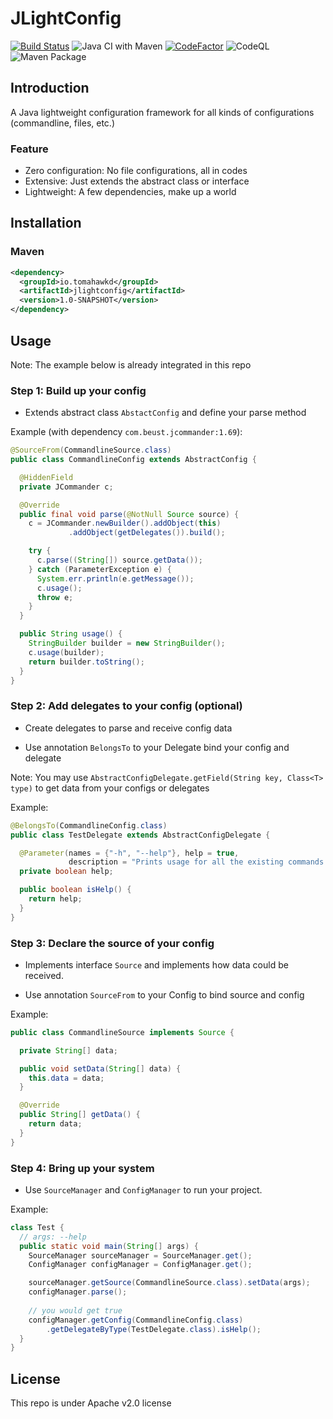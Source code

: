 # JLightConfig

[![Build Status](https://travis-ci.org/Tomahawkd/JLightConfig.svg?branch=master)](https://travis-ci.org/Tomahawkd/JLightConfig.svg)
![Java CI with Maven](https://github.com/Tomahawkd/JLightConfig/workflows/Java%20CI%20with%20Maven/badge.svg)
[![CodeFactor](https://www.codefactor.io/repository/github/tomahawkd/jlightconfig/badge)](https://www.codefactor.io/repository/github/tomahawkd/jlightconfig)
![CodeQL](https://github.com/Tomahawkd/JLightConfig/workflows/CodeQL/badge.svg)
![Maven Package](https://github.com/Tomahawkd/JLightConfig/workflows/Maven%20Package/badge.svg)

## Introduction

A Java lightweight configuration framework for all kinds 
of configurations (commandline, files, etc.)

### Feature

- Zero configuration: No file configurations, all in codes
- Extensive: Just extends the abstract class or interface
- Lightweight: A few dependencies, make up a world

## Installation

### Maven
```xml
<dependency>
  <groupId>io.tomahawkd</groupId>
  <artifactId>jlightconfig</artifactId>
  <version>1.0-SNAPSHOT</version>
</dependency>
```

## Usage

Note: The example below is already integrated in this repo

### Step 1: Build up your config

- Extends abstract class `AbstactConfig` and define your parse method

Example (with dependency `com.beust.jcommander:1.69`):

```java
@SourceFrom(CommandlineSource.class)
public class CommandlineConfig extends AbstractConfig {

  @HiddenField
  private JCommander c;

  @Override
  public final void parse(@NotNull Source source) {
    c = JCommander.newBuilder().addObject(this)
             .addObject(getDelegates()).build();

    try {
      c.parse((String[]) source.getData());
    } catch (ParameterException e) {
      System.err.println(e.getMessage());
      c.usage();
      throw e;
    }
  }

  public String usage() {
    StringBuilder builder = new StringBuilder();
    c.usage(builder);
    return builder.toString();
  }
}
```

### Step 2: Add delegates to your config (optional)

- Create delegates to parse and receive config data

- Use annotation `BelongsTo` to your Delegate bind your config and delegate

Note: You may use `AbstractConfigDelegate.getField(String key, Class<T> type)`
to get data from your configs or delegates

Example:

```java
@BelongsTo(CommandlineConfig.class)
public class TestDelegate extends AbstractConfigDelegate {

  @Parameter(names = {"-h", "--help"}, help = true,
             description = "Prints usage for all the existing commands.")
  private boolean help;

  public boolean isHelp() {
    return help;
  }
}
```

### Step 3: Declare the source of your config

- Implements interface `Source` and implements how data could be 
  received.
  
- Use annotation `SourceFrom` to your Config to bind source and config

Example:

```java
public class CommandlineSource implements Source {

  private String[] data;

  public void setData(String[] data) {
    this.data = data;
  }

  @Override
  public String[] getData() {
    return data;
  }
}
```

### Step 4: Bring up your system

- Use `SourceManager` and `ConfigManager` to run your project.

Example:

```java
class Test {
  // args: --help
  public static void main(String[] args) {
    SourceManager sourceManager = SourceManager.get();
    ConfigManager configManager = ConfigManager.get();

    sourceManager.getSource(CommandlineSource.class).setData(args);
    configManager.parse();
    
    // you would get true
    configManager.getConfig(CommandlineConfig.class)
        .getDelegateByType(TestDelegate.class).isHelp();
  }
}
```

## License

This repo is under Apache v2.0 license